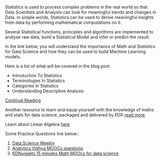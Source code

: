 Statistics is used to process complex problems in the real world so that Data Scientists and Analysts can look for meaningful trends and changes in Data. In simple words, Statistics can be used to derive meaningful insights from data by performing mathematical computations on it.

Several Statistical functions, principles and algorithms are implemented to analyse raw data, build a Statistical Model and infer or predict the result.

In the link below, you will understand the importance of Math and Statistics for Data Science and how they can be used to build Machine Learning models.

Here is a list of what will be covered in the blog post
<ul>
  <li>Introduction To Statistics</li>
  <li>Terminologies In Statistics</li>
  <li>Categories In Statistics</li>
  <li>Understanding Descriptive Analysis</li>
 </ul>
 
 <a href="https://www.edureka.co/blog/math-and-statistics-for-data-science" target="_blank">Continue Reading</a>

Another resource to learn and equip yourself with the knowledge of maths and stats for data science, packaged and delivered by EDX
<a href="https://learning.edx.org/course/course-v1:UCSanDiegoX+DSE210x+3T2017/home" target="_blank" rel="noopener noreferrer"> read more </a>

Learn about Linear Algebra <a href="https://www.coursera.org/learn/linear-algebra-machine-learning" target="_blank" rel="noopener noreferrer">here</a> 

Some Practice Questions link below::

1. <a href="https://www.datascienceweekly.org/articles/how-much-math-stats-do-i-need-on-my-data-science-resume"> Data Science Weekly</a>
2. <a href="https://www.analyticsvidhya.com/blog/2017/01/19-mooc-mathematics-statistics-datascience-machine-learning/"> Analytics Vidhya MOOCs questions</a>
3. <a href="https://www.kdnuggets.com/2015/09/15-math-mooc-data-science.html"> KDNuggets 15 minutes Math MOOcs for data science</a>
